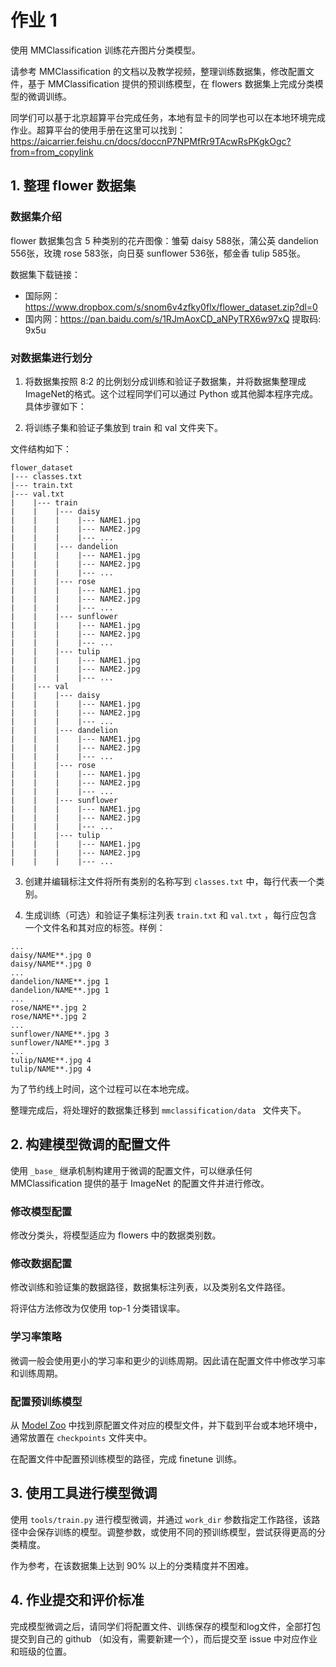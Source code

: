 # 作业 1

使用 MMClassification 训练花卉图片分类模型。

请参考 MMClassification 的文档以及教学视频，整理训练数据集，修改配置文件，基于 MMClassification 提供的预训练模型，在 flowers 数据集上完成分类模型的微调训练。

同学们可以基于北京超算平台完成任务，本地有显卡的同学也可以在本地环境完成作业。超算平台的使用手册在这里可以找到：https://aicarrier.feishu.cn/docs/doccnP7NPMfRr9TAcwRsPKgkOgc?from=from_copylink

## 1. 整理 flower 数据集

### 数据集介绍

flower 数据集包含 5 种类别的花卉图像：雏菊 daisy 588张，蒲公英 dandelion 556张，玫瑰 rose 583张，向日葵 sunflower 536张，郁金香 tulip 585张。

数据集下载链接：

- 国际网：https://www.dropbox.com/s/snom6v4zfky0flx/flower_dataset.zip?dl=0
- 国内网：https://pan.baidu.com/s/1RJmAoxCD_aNPyTRX6w97xQ 提取码: 9x5u

### 对数据集进行划分

1. 将数据集按照 8:2 的比例划分成训练和验证子数据集，并将数据集整理成 ImageNet的格式。这个过程同学们可以通过 Python 或其他脚本程序完成。具体步骤如下：

2. 将训练子集和验证子集放到 train 和 val 文件夹下。

文件结构如下：

```
flower_dataset
|--- classes.txt
|--- train.txt
|--- val.txt
|    |--- train
|    |    |--- daisy
|    |    |    |--- NAME1.jpg
|    |    |    |--- NAME2.jpg
|    |    |    |--- ...
|    |    |--- dandelion
|    |    |    |--- NAME1.jpg
|    |    |    |--- NAME2.jpg
|    |    |    |--- ...
|    |    |--- rose
|    |    |    |--- NAME1.jpg
|    |    |    |--- NAME2.jpg
|    |    |    |--- ...
|    |    |--- sunflower
|    |    |    |--- NAME1.jpg
|    |    |    |--- NAME2.jpg
|    |    |    |--- ...
|    |    |--- tulip
|    |    |    |--- NAME1.jpg
|    |    |    |--- NAME2.jpg
|    |    |    |--- ...
|    |--- val
|    |    |--- daisy
|    |    |    |--- NAME1.jpg
|    |    |    |--- NAME2.jpg
|    |    |    |--- ...
|    |    |--- dandelion
|    |    |    |--- NAME1.jpg
|    |    |    |--- NAME2.jpg
|    |    |    |--- ...
|    |    |--- rose
|    |    |    |--- NAME1.jpg
|    |    |    |--- NAME2.jpg
|    |    |    |--- ...
|    |    |--- sunflower
|    |    |    |--- NAME1.jpg
|    |    |    |--- NAME2.jpg
|    |    |    |--- ...
|    |    |--- tulip
|    |    |    |--- NAME1.jpg
|    |    |    |--- NAME2.jpg
|    |    |    |--- ...
```

3. 创建并编辑标注文件将所有类别的名称写到 `classes.txt` 中，每行代表一个类别。

4. 生成训练（可选）和验证子集标注列表 `train.txt` 和  `val.txt` ，每行应包含一个文件名和其对应的标签。样例：

```
...
daisy/NAME**.jpg 0
daisy/NAME**.jpg 0
...
dandelion/NAME**.jpg 1
dandelion/NAME**.jpg 1
...
rose/NAME**.jpg 2
rose/NAME**.jpg 2
...
sunflower/NAME**.jpg 3
sunflower/NAME**.jpg 3
...
tulip/NAME**.jpg 4
tulip/NAME**.jpg 4
```

为了节约线上时间，这个过程可以在本地完成。

整理完成后，将处理好的数据集迁移到 `mmclassification/data ` 文件夹下。

## 2. 构建模型微调的配置文件

使用 `_base_` 继承机制构建用于微调的配置文件，可以继承任何 MMClassification 提供的基于 ImageNet 的配置文件并进行修改。

### 修改模型配置

修改分类头，将模型适应为 flowers 中的数据类别数。

### 修改数据配置

修改训练和验证集的数据路径，数据集标注列表，以及类别名文件路径。

将评估方法修改为仅使用 top-1 分类错误率。

### 学习率策略

微调一般会使用更小的学习率和更少的训练周期。因此请在配置文件中修改学习率和训练周期。

### 配置预训练模型

从 [Model Zoo](https://mmclassification.readthedocs.io/zh_CN/latest/model_zoo.html) 中找到原配置文件对应的模型文件，并下载到平台或本地环境中，通常放置在 `checkpoints` 文件夹中。

在配置文件中配置预训练模型的路径，完成 finetune 训练。


## 3. 使用工具进行模型微调

使用 `tools/train.py` 进行模型微调，并通过 `work_dir` 参数指定工作路径，该路径中会保存训练的模型。调整参数，或使用不同的预训练模型，尝试获得更高的分类精度。

作为参考，在该数据集上达到 90% 以上的分类精度并不困难。

## 4. 作业提交和评价标准

完成模型微调之后，请同学们将配置文件、训练保存的模型和log文件，全部打包提交到自己的 github （如没有，需要新建一个），而后提交至 issue 中对应作业和班级的位置。
